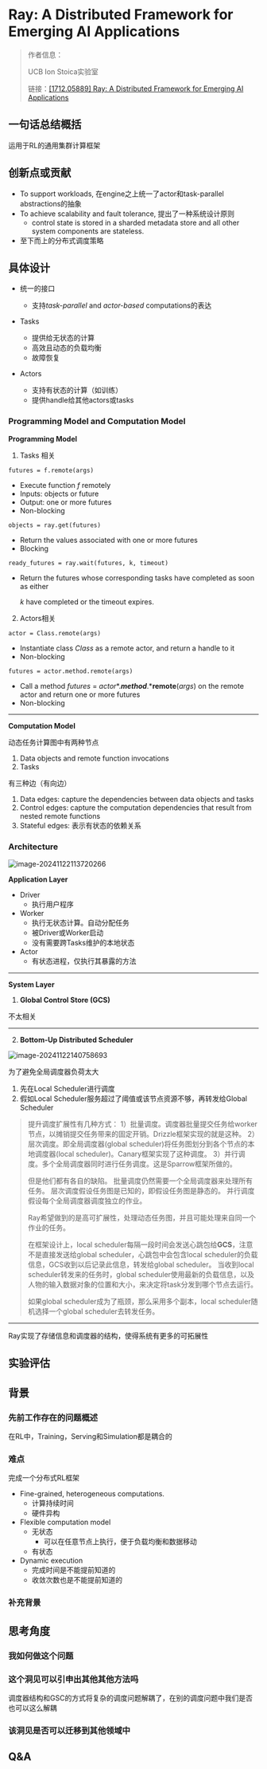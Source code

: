 # Ray: A Distributed Framework for Emerging AI Applications

> 作者信息：
>
> UCB Ion Stoica实验室
>
> 链接：[[1712.05889] Ray: A Distributed Framework for Emerging AI Applications](https://arxiv.org/abs/1712.05889)

## 一句话总结概括

运用于RL的通用集群计算框架

## 创新点或贡献

- To support workloads, 在engine之上统一了actor和task-parallel abstractions的抽象
- To achieve scalability and fault tolerance, 提出了一种系统设计原则
  - control state is stored in a sharded metadata store and all other system components are stateless.
- 至下而上的分布式调度策略

## 具体设计

- 统一的接口
  - 支持*task-parallel* and *actor-based* computations的表达

- Tasks
  - 提供给无状态的计算
  - 高效且动态的负载均衡
  - 故障恢复
- Actors
  - 支持有状态的计算（如训练）
  - 提供handle给其他actors或tasks

### Programming Model and Computation Model

**Programming Model**

1. Tasks 相关

```
futures = f.remote(args)
```

- Execute function *f* remotely
- Inputs: objects or future
- Output: one or more futures
- Non-blocking

```
objects = ray.get(futures)
```

- Return the values associated with one or more futures
- Blocking

```
ready_futures = ray.wait(futures, k, timeout)
```

- Return the futures whose corresponding tasks have completed as soon as either

  *k* have completed or the timeout expires.

2. Actors相关

```
actor = Class.remote(args)
```

- Instantiate class *Class* as a remote actor, and return a handle to it
- Non-blocking

```
futures = actor.method.remote(args)
```

- Call a method *futures* = *actor**.***method***.***remote**(*args*) on the remote actor and return one or more futures
- Non-blocking

---

**Computation Model**

动态任务计算图中有两种节点

1. Data objects and remote function invocations
2. Tasks

有三种边（有向边）

1. Data edges: capture the dependencies between data objects and tasks
2. Control edges: capture the computation dependencies that result from nested remote functions
3. Stateful edges: 表示有状态的依赖关系

### Architecture

![image-20241122113720266](Ray.assets/image-20241122113720266.png)

**Application Layer**

- Driver
  - 执行用户程序
- Worker
  - 执行无状态计算。自动分配任务
  - 被Driver或Worker启动
  - 没有需要跨Tasks维护的本地状态
- Actor
  - 有状态进程，仅执行其暴露的方法

---

**System Layer**

1. **Global Control Store (GCS)**

不太相关

---

2. **Bottom-Up Distributed Scheduler**

![image-20241122140758693](Ray.assets/image-20241122140758693.png)

为了避免全局调度器负荷太大

1. 先在Local Scheduler进行调度
2. 假如Local Scheduler服务超过了阈值或该节点资源不够，再转发给Global Scheduler

> 提升调度扩展性有几种方式： 1）批量调度。调度器批量提交任务给worker节点，以摊销提交任务带来的固定开销。Drizzle框架实现的就是这种。 2）层次调度。即全局调度器(global scheduler)将任务图划分到各个节点的本地调度器(local scheduler)。Canary框架实现了这种调度。 3）并行调度。多个全局调度器同时进行任务调度。这是Sparrow框架所做的。
>
> 但是他们都有各自的缺陷。 批量调度仍然需要一个全局调度器来处理所有任务。 层次调度假设任务图是已知的，即假设任务图是静态的。 并行调度假设每个全局调度器调度独立的作业。
>
> Ray希望做到的是高可扩展性，处理动态任务图，并且可能处理来自同一个作业的任务。
>
> 在框架设计上，local scheduler每隔一段时间会发送心跳包给**GCS**，注意不是直接发送给global scheduler，心跳包中会包含local scheduler的负载信息，GCS收到以后记录此信息，转发给global scheduler。 当收到local scheduler转发来的任务时，global scheduler使用最新的负载信息，以及人物的输入数据对象的位置和大小，来决定将task分发到哪个节点去运行。
>
> 如果global scheduler成为了瓶颈，那么采用多个副本，local scheduler随机选择一个global scheduler去转发任务。

---

Ray实现了存储信息和调度器的结构，使得系统有更多的可拓展性

## 实验评估



## 背景

### 先前工作存在的问题概述

在RL中，Training，Serving和Simulation都是耦合的

### 难点

完成一个分布式RL框架

- Fine-grained, heterogeneous computations.
  - 计算持续时间
  - 硬件异构
- Flexible computation model
  - 无状态
    - 可以在任意节点上执行，便于负载均衡和数据移动
  - 有状态
- Dynamic execution
  - 完成时间是不能提前知道的
  - 收敛次数也是不能提前知道的

### 补充背景 



## 思考角度

### 我如何做这个问题



### 这个洞见可以引申出其他其他方法吗

调度器结构和GSC的方式将复杂的调度问题解耦了，在别的调度问题中我们是否也可以这么解耦

### 该洞见是否可以迁移到其他领域中



## Q&A